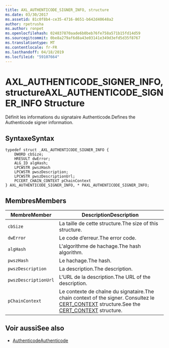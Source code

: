 ```yaml
---
title: AXL_AUTHENTICODE_SIGNER_INFO, structure
ms.date: 03/30/2017
ms.assetid: 81c0f8b4-ce35-4716-8651-b642d40648a2
author: rpetrusha
ms.author: ronpet
ms.openlocfilehash: 024837870aade6b0beb76fe758a571b15fd14d59
ms.sourcegitcommit: 0be8a279af6d8a43e03141e349d3efd5d35f8767
ms.translationtype: MT
ms.contentlocale: fr-FR
ms.lasthandoff: 04/18/2019
ms.locfileid: "59107664"
---
```

# <a name="axlauthenticodesignerinfo-structure"></a><span data-ttu-id="41c3c-102">AXL_AUTHENTICODE_SIGNER_INFO, structure</span><span class="sxs-lookup"><span data-stu-id="41c3c-102">AXL_AUTHENTICODE_SIGNER_INFO Structure</span></span>
<span data-ttu-id="41c3c-103">Définit les informations du signataire Authenticode.</span><span class="sxs-lookup"><span data-stu-id="41c3c-103">Defines the Authenticode signer information.</span></span>  
  
## <a name="syntax"></a><span data-ttu-id="41c3c-104">Syntaxe</span><span class="sxs-lookup"><span data-stu-id="41c3c-104">Syntax</span></span>  
  
```  
typedef struct _AXL_AUTHENTICODE_SIGNER_INFO {  
    DWORD cbSize;  
    HRESULT dwError;  
    ALG_ID algHash;  
    LPCWSTR pwszHash  
    LPCWSTR pwszDescription;  
    LPCWSTR pwszDescriptionUrl;  
    PCCERT_CHAIN_CONTEXT pChainContext  
} AXL_AUTHENTICODE_SIGNER_INFO, * PAXL_AUTHENTICODE_SIGNER_INFO;  
```  
  
## <a name="members"></a><span data-ttu-id="41c3c-105">Membres</span><span class="sxs-lookup"><span data-stu-id="41c3c-105">Members</span></span>  
  
|<span data-ttu-id="41c3c-106">Membre</span><span class="sxs-lookup"><span data-stu-id="41c3c-106">Member</span></span>|<span data-ttu-id="41c3c-107">Description</span><span class="sxs-lookup"><span data-stu-id="41c3c-107">Description</span></span>|  
|------------|-----------------|  
|`cbSize`|<span data-ttu-id="41c3c-108">La taille de cette structure.</span><span class="sxs-lookup"><span data-stu-id="41c3c-108">The size of this structure.</span></span>|  
|`dwError`|<span data-ttu-id="41c3c-109">Le code d’erreur.</span><span class="sxs-lookup"><span data-stu-id="41c3c-109">The error code.</span></span>|  
|`algHash`|<span data-ttu-id="41c3c-110">L'algorithme de hachage.</span><span class="sxs-lookup"><span data-stu-id="41c3c-110">The hash algorithm.</span></span>|  
|`pwszHash`|<span data-ttu-id="41c3c-111">Le hachage.</span><span class="sxs-lookup"><span data-stu-id="41c3c-111">The hash.</span></span>|  
|`pwszDescription`|<span data-ttu-id="41c3c-112">La description.</span><span class="sxs-lookup"><span data-stu-id="41c3c-112">The description.</span></span>|  
|`pwszDescriptionUrl`|<span data-ttu-id="41c3c-113">L'URL de la description.</span><span class="sxs-lookup"><span data-stu-id="41c3c-113">The URL of the description.</span></span>|  
|`pChainContext`|<span data-ttu-id="41c3c-114">Le contexte de chaîne du signataire.</span><span class="sxs-lookup"><span data-stu-id="41c3c-114">The chain context of the signer.</span></span> <span data-ttu-id="41c3c-115">Consultez le [CERT_CONTEXT](/windows/desktop/api/wincrypt/ns-wincrypt-_cert_context) structure.</span><span class="sxs-lookup"><span data-stu-id="41c3c-115">See the [CERT_CONTEXT](/windows/desktop/api/wincrypt/ns-wincrypt-_cert_context) structure.</span></span>|  
  
## <a name="see-also"></a><span data-ttu-id="41c3c-116">Voir aussi</span><span class="sxs-lookup"><span data-stu-id="41c3c-116">See also</span></span>

- [<span data-ttu-id="41c3c-117">Authenticode</span><span class="sxs-lookup"><span data-stu-id="41c3c-117">Authenticode</span></span>](../../../../docs/framework/unmanaged-api/authenticode/index.md)
